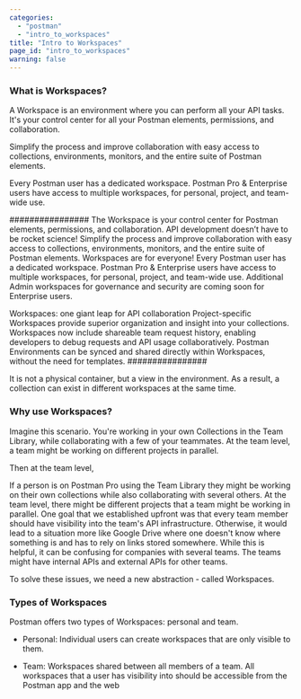 ```yaml
---
categories:
  - "postman"
  - "intro_to_workspaces"
title: "Intro to Workspaces"
page_id: "intro_to_workspaces"
warning: false
---
```


### What is Workspaces?

A Workspace is an environment where you can perform all your API tasks. It's your control center for all your Postman elements, permissions, and collaboration.

Simplify the process and improve collaboration with easy access to collections, environments, monitors, and the entire suite of Postman elements.

Every Postman user has a dedicated workspace.
Postman Pro & Enterprise users have access to multiple workspaces, for personal, project, and team-wide use. 

################
The Workspace is your control center for Postman elements, permissions, and collaboration. 
API development doesn’t have to be rocket science! Simplify the process and improve collaboration with easy access to collections, environments, monitors, and the entire suite of Postman elements. 
Workspaces are for everyone! Every Postman user has a dedicated workspace.
Postman Pro & Enterprise users have access to multiple workspaces, for personal, project, and team-wide use. 
Additional Admin workspaces for governance and security are coming soon for Enterprise users.

Workspaces: one giant leap for API collaboration
Project-specific Workspaces provide superior organization and insight into your collections.
Workspaces now include shareable team request history, enabling developers to debug requests and API usage collaboratively.
Postman Environments can be synced and shared directly within Workspaces, without the need for templates.
################



It is not a physical container, but a view in the environment. As a result, a collection can exist in different workspaces at the same time.

### Why use Workspaces?

Imagine this scenario. You're working in your own Collections in the Team Library, while collaborating with a few of your teammates. At the team level, a team might be working on different projects in parallel. 

 Then at the team level, 

If a person is on Postman Pro using the Team Library they might be working on their own collections while also collaborating with several others. At the team level, there might be different projects that a team might be working in parallel. One goal that we established upfront was that every team member should have visibility into the team's API infrastructure. Otherwise, it would lead to a situation more like Google Drive where one doesn't know where something is and has to rely on links stored somewhere. While this is helpful, it can be confusing for companies with several teams. The teams might have internal APIs and external APIs for other teams.


To solve these issues, we need a new abstraction - called Workspaces.
 
### Types of Workspaces

Postman offers two types of Workspaces: personal and team. 

* Personal: Individual users can create workspaces that are only visible to them.

* Team: Workspaces shared between all members of a team. All workspaces that a user has visibility into should be accessible from the Postman app and the web
